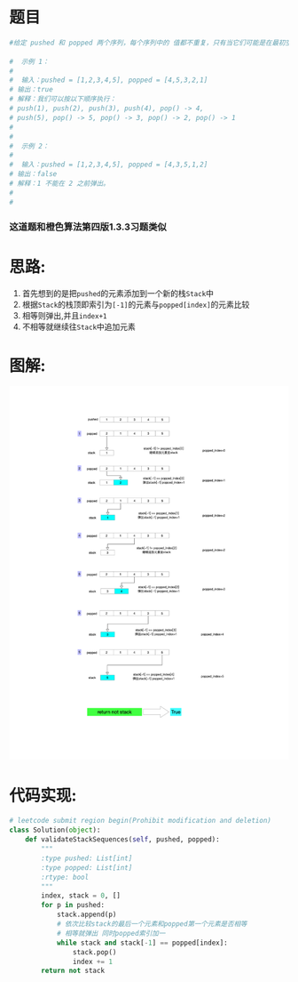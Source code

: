 # 题目 
```python
#给定 pushed 和 popped 两个序列，每个序列中的 值都不重复，只有当它们可能是在最初空栈上进行的推入 push 和弹出 pop 操作序列的结果时，返回 true；否则，返回 false 。 

#  示例 1： 
# 
#  输入：pushed = [1,2,3,4,5], popped = [4,5,3,2,1]
# 输出：true
# 解释：我们可以按以下顺序执行：
# push(1), push(2), push(3), push(4), pop() -> 4,
# push(5), pop() -> 5, pop() -> 3, pop() -> 2, pop() -> 1
#  
# 
#  示例 2： 
# 
#  输入：pushed = [1,2,3,4,5], popped = [4,3,5,1,2]
# 输出：false
# 解释：1 不能在 2 之前弹出。
#  
# 
```

### 这道题和橙色算法第四版1.3.3习题类似
# 思路:

1. 首先想到的是把`pushed`的元素添加到一个新的栈`Stack`中
2. 根据`Stack`的栈顶即索引为`[-1]`的元素与`popped[index]`的元素比较
3. 相等则弹出,并且`index+1`
4. 不相等就继续往`Stack`中追加元素

# 图解:
![](../Leetcode图解/[946]验证栈序列.png)

# 代码实现:
```python
# leetcode submit region begin(Prohibit modification and deletion)
class Solution(object):
    def validateStackSequences(self, pushed, popped):
        """
        :type pushed: List[int]
        :type popped: List[int]
        :rtype: bool
        """
        index, stack = 0, []
        for p in pushed:
            stack.append(p)
            # 依次比较stack的最后一个元素和popped第一个元素是否相等
            # 相等就弹出 同时popped索引加一
            while stack and stack[-1] == popped[index]:
                stack.pop()
                index += 1
        return not stack

```
